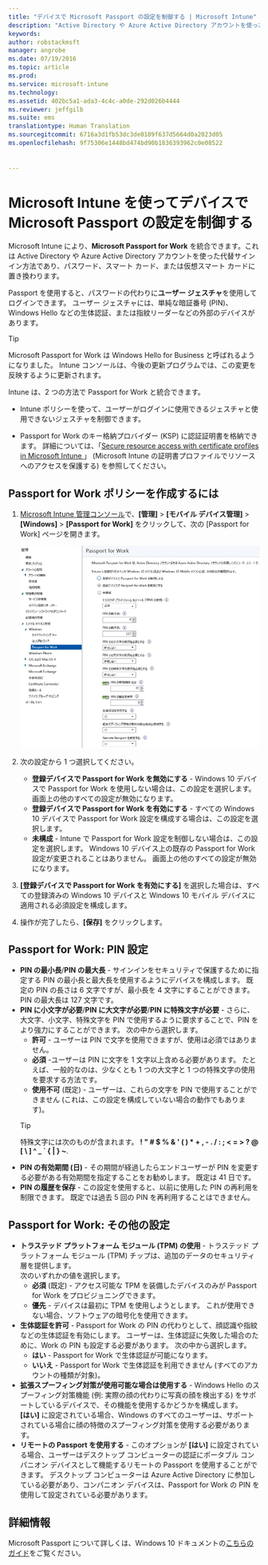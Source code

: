 ```yaml
---
title: "デバイスで Microsoft Passport の設定を制御する | Microsoft Intune"
description: "Active Directory や Azure Active Directory アカウントを使った代替サインイン方法であり、パスワード、スマート カード、または仮想スマート カードに置き換わる **Microsoft Passport for Work** と Intune を統合する方法について説明します。"
keywords: 
author: robstackmsft
manager: angrobe
ms.date: 07/19/2016
ms.topic: article
ms.prod: 
ms.service: microsoft-intune
ms.technology: 
ms.assetid: 402bc5a1-ada3-4c4c-a0de-292d026b4444
ms.reviewer: jeffgilb
ms.suite: ems
translationtype: Human Translation
ms.sourcegitcommit: 6716a3d1fb53dc3de0189f637d5664d0a2023d05
ms.openlocfilehash: 9f75306e1448bd474bd90b1836393962c0e08522


---
```


# Microsoft Intune を使ってデバイスで Microsoft Passport の設定を制御する
Microsoft Intune により、**Microsoft Passport for Work** を統合できます。これは Active Directory や Azure Active Directory アカウントを使った代替サインイン方法であり、パスワード、スマート カード、または仮想スマート カードに置き換わります。

Passport を使用すると、パスワードの代わりに**ユーザー ジェスチャ**を使用してログインできます。 ユーザー ジェスチャには、単純な暗証番号 (PIN)、Windows Hello などの生体認証、または指紋リーダーなどの外部のデバイスがあります。

>[!TIP]
>Microsoft Passport for Work は Windows Hello for Business と呼ばれるようになりました。 Intune コンソールは、今後の更新プログラムでは、この変更を反映するように更新されます。

Intune は、2 つの方法で Passport for Work と統合できます。

-   Intune ポリシーを使って、ユーザーがログインに使用できるジェスチャと使用できないジェスチャを制御できます。

-   Passport for Work のキー格納プロバイダー (KSP) に認証証明書を格納できます。 詳細については、「[Secure resource access with certificate profiles in Microsoft Intune ](secure-resource-access-with-certificate-profiles.md)」 (Microsoft Intune の証明書プロファイルでリソースへのアクセスを保護する) を参照してください。

## Passport for Work ポリシーを作成するには

1.  [Microsoft Intune 管理コンソール](https://manage.microsoft.com)で、**[管理]** &gt; **[モバイル デバイス管理]** &gt; **[Windows]** &gt; **[Passport for Work]** をクリックして、次の [Passport for Work] ページを開きます。

    ![[Passport for Work] ページ](../media/passport.png)

2.  次の設定から 1 つ選択してください。
    - **登録デバイスで Passport for Work を無効にする** - Windows 10 デバイスで Passport for Work を使用しない場合は、この設定を選択します。 画面上の他のすべての設定が無効になります。
    - **登録デバイスで Passport for Work を有効にする** - すべての Windows 10 デバイスで Passport for Work 設定を構成する場合は、この設定を選択します。
    - **未構成** - Intune で Passport for Work 設定を制御しない場合は、この設定を選択します。 Windows 10 デバイス上の既存の Passport for Work 設定が変更されることはありません。 画面上の他のすべての設定が無効になります。
3.  **[登録デバイスで Passport for Work を有効にする]** を選択した場合は、すべての登録済みの Windows 10 デバイスと Windows 10 モバイル デバイスに適用される必須設定を構成します。
3.  操作が完了したら、**[保存]** をクリックします。

## Passport for Work: PIN 設定

  
- **PIN の最小長**/**PIN の最大長** - サインインをセキュリティで保護するために指定する PIN の最小長と最大長を使用するようにデバイスを構成します。 既定の PIN の長さは 6 文字ですが、最小長を 4 文字にすることができます。 PIN の最大長は 127 文字です。
- **PIN に小文字が必要**/**PIN に大文字が必要**/**PIN に特殊文字が必要** - さらに、大文字、小文字、特殊文字を PIN で使用するように要求することで、PIN をより強力にすることができます。 次の中から選択します。
    - **許可** - ユーザーは PIN で文字を使用できますが、使用は必須ではありません。
    - **必須** -ユーザーは PIN に文字を 1 文字以上含める必要があります。 たとえば、一般的なのは、少なくとも 1 つの大文字と 1 つの特殊文字の使用を要求する方法です。
    - **使用不可** (既定) - ユーザーは、これらの文字を PIN で使用することができません (これは、この設定を構成していない場合の動作でもあります)。
    > [!TIP]
    > 特殊文字には次のものが含まれます。 **! " # $ % &amp; ' ( ) &#42; + , - . / : ; &lt; = &gt; ? @ [ \ ] ^ _ &#96; { &#124; } ~**.
- **PIN の有効期間 (日)** - その期間が経過したらエンドユーザーが PIN を変更する必要がある有効期間を指定することをお勧めします。 既定は 41 日です。 
- **PIN の履歴を保存** - この設定を使用すると、以前に使用した PIN の再利用を制限できます。 既定では過去 5 回の PIN を再利用することはできません。


## Passport for Work: その他の設定

- **トラステッド プラットフォーム モジュール (TPM) の使用** - トラステッド プラットフォーム モジュール (TPM) チップは、追加のデータのセキュリティ層を提供します。<br>次のいずれかの値を選択します。
    - **必須** (既定) - アクセス可能な TPM を装備したデバイスのみが Passport for Work をプロビジョニングできます。
    - **優先** - デバイスは最初に TPM を使用しようとします。 これが使用できない場合、ソフトウェアの暗号化を使用できます。
- **生体認証を許可** - Passport for Work の PIN の代わりとして、顔認識や指紋などの生体認証を有効にします。 ユーザーは、生体認証に失敗した場合のために、Work の PIN も設定する必要があります。 次の中から選択します。
    - **はい** - Passport for Work で生体認証が可能になります。
    - **いいえ** - Passport for Work で生体認証を利用できません (すべてのアカウントの種類が対象)。
- **拡張スプーフィング対策が使用可能な場合は使用する** - Windows Hello のスプーフィング対策機能 (例: 実際の顔の代わりに写真の顔を検出する) をサポートしているデバイスで、その機能を使用するかどうかを構成します。<br>**[はい]** に設定されている場合、Windows のすべてのユーザーは、サポートされている場合に顔の特徴のスプーフィング対策を使用する必要があります。
- **リモートの Passport を使用する** - このオプションが **[はい]** に設定されている場合、ユーザーはデスクトップ コンピューターの認証にポータブル コンパニオン デバイスとして機能するリモートの Passport を使用することができます。 デスクトップ コンピューターは Azure Active Directory に参加している必要があり、コンパニオン デバイスは、Passport for Work の PIN を使用して設定されている必要があります。

## 詳細情報
Microsoft Passport について詳しくは、Windows 10 ドキュメントの[こちらのガイド](https://technet.microsoft.com/library/mt589441.aspx)をご覧ください。





<!--HONumber=Jul16_HO4-->



